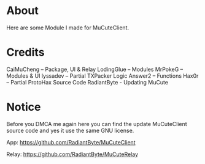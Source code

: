 # About 
Here are some Module I made for MuCuteClient. 

# Credits
CaiMuCheng – Package, UI & Relay
LodingGlue – Modules
MrPokeG – Modules & UI
lyssadev – Partial TXPacker Logic
Answer2 – Functions
Hax0r – Partial ProtoHax Source Code
RadiantByte - Updating MuCute

# Notice 
Before you DMCA me again here you can find the update MuCuteClient source code and yes it use the same GNU license. 

App: https://github.com/RadiantByte/MuCuteClient

Relay: https://github.com/RadiantByte/MuCuteRelay
